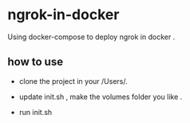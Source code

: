 # ngrok-in-docker
Using docker-compose to deploy ngrok in docker . 

## how to use

* clone the project in your /Users/.

* update init.sh , make the volumes folder you like .

* run init.sh

